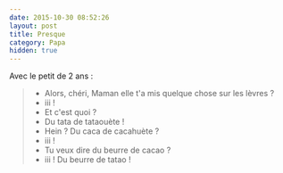 ```yaml
---
date: 2015-10-30 08:52:26
layout: post
title: Presque
category: Papa
hidden: true
---
```


Avec le petit de 2 ans :

> - Alors, chéri, Maman elle t'a mis quelque chose sur les lèvres ?
> - iii !
> - Et c'est quoi ?
> - Du tata de tataouète !
> - Hein ? Du caca de cacahuète ?
> - iii !
> - Tu veux dire du beurre de cacao ?
> - iii ! Du beurre de tatao !

